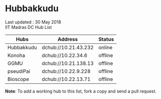 # Hubbakkudu
Last updated : 30 May 2018   
IIT Madras DC Hub List   

Hubs | Address | Status  
--- | --- | ---   
Hubbakkudu  | dchub://10.21.43.232  | online 
Konoha      | dchub://10.22.34.6    | offline
GGMU        | dchub://10.21.138.13  | offline 
pseudiPai   | dchub://10.22.9.228   | offline 
Bioscope    | dchub://10.22.13.71   | offline 



**Note**: To add a working hub to this list, fork a copy and send a pull request.
